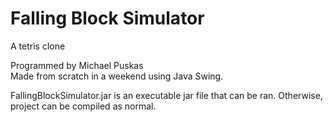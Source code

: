 # Falling Block Simulator
A tetris clone

Programmed by Michael Puskas  
Made from scratch in a weekend using Java Swing.

FallingBlockSimulator.jar is an executable jar file that can be ran. Otherwise, project can be compiled as normal.
